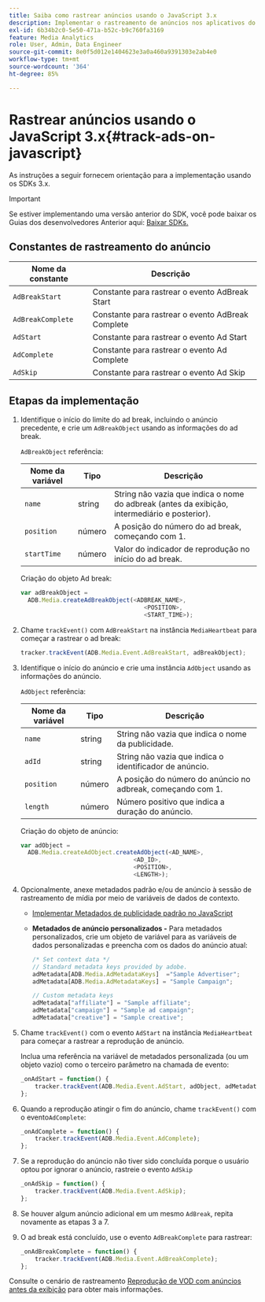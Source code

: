 ```yaml
---
title: Saiba como rastrear anúncios usando o JavaScript 3.x
description: Implementar o rastreamento de anúncios nos aplicativos do navegador (JS) usando o SDK do Media.
exl-id: 6b34b2c0-5e50-471a-b52c-b9c760fa3169
feature: Media Analytics
role: User, Admin, Data Engineer
source-git-commit: 8e0f5d012e1404623e3a0a460a9391303e2ab4e0
workflow-type: tm+mt
source-wordcount: '364'
ht-degree: 85%

---
```


# Rastrear anúncios usando o JavaScript 3.x{#track-ads-on-javascript}

As instruções a seguir fornecem orientação para a implementação usando os SDKs 3.x.

>[!IMPORTANT]
>
>Se estiver implementando uma versão anterior do SDK, você pode baixar os Guias dos desenvolvedores Anterior aqui: [Baixar SDKs.](/help/sdk-implement/download-sdks.md)

## Constantes de rastreamento do anúncio

| Nome da constante | Descrição   |
|---|---|
| `AdBreakStart` | Constante para rastrear o evento AdBreak Start |
| `AdBreakComplete` | Constante para rastrear o evento AdBreak Complete |
| `AdStart` | Constante para rastrear o evento Ad Start |
| `AdComplete` | Constante para rastrear o evento Ad Complete |
| `AdSkip` | Constante para rastrear o evento Ad Skip |

## Etapas da implementação

1. Identifique o início do limite do ad break, incluindo o anúncio precedente, e crie um `AdBreakObject` usando as informações do ad break.

   `AdBreakObject` referência:

   | Nome da variável | Tipo | Descrição |
   | --- | --- | --- |
   | `name` | string | String não vazia que indica o nome do adbreak (antes da exibição, intermediário e posterior). |
   | `position` | número | A posição do número do ad break, começando com 1. |
   | `startTime` | número | Valor do indicador de reprodução no início do ad break. |

   Criação do objeto Ad break:

   ```js
   var adBreakObject =
     ADB.Media.createAdBreakObject(<ADBREAK_NAME>,
                                      <POSITION>,
                                      <START_TIME>);
   ```

1. Chame `trackEvent()` com `AdBreakStart` na instância `MediaHeartbeat` para começar a rastrear o ad break:

   ```js
   tracker.trackEvent(ADB.Media.Event.AdBreakStart, adBreakObject);
   ```

1. Identifique o início do anúncio e crie uma instância `AdObject` usando as informações do anúncio.

   `AdObject` referência:

   | Nome da variável | Tipo | Descrição |
   | --- | --- | --- |
   | `name` | string | String não vazia que indica o nome da publicidade. |
   | `adId` | string | String não vazia que indica o identificador de anúncio. |
   | `position` | número | A posição do número do anúncio no adbreak, começando com 1. |
   | `length` | número | Número positivo que indica a duração do anúncio. |

   Criação do objeto de anúncio:

   ```js
   var adObject =
     ADB.Media.createAdObject.createAdObject(<AD_NAME>,
                                   <AD_ID>,
                                   <POSITION>,
                                   <LENGTH>);
   ```

1. Opcionalmente, anexe metadados padrão e/ou de anúncio à sessão de rastreamento de mídia por meio de variáveis de dados de contexto.

   * [Implementar Metadados de publicidade padrão no JavaScript](/help/sdk-implement/track-ads/impl-std-ad-metadata/impl-std-ad-md-js/impl-std-ad-metadata-js3.md)
   * **Metadados de anúncio personalizados -** Para metadados personalizados, crie um objeto de variável para as variáveis de dados personalizadas e preencha com os dados do anúncio atual:

      ```js
      /* Set context data */
      // Standard metadata keys provided by adobe.
      adMetadata[ADB.Media.AdMetadataKeys]  ="Sample Advertiser";
      adMetadata[ADB.Media.AdMetadataKeys] = "Sample Campaign";
      
      // Custom metadata keys
      adMetadata["affiliate"] = "Sample affiliate";
      adMetadata["campaign"] = "Sample ad campaign";
      adMetadata["creative"] = "Sample creative";
      ```

1. Chame `trackEvent()` com o evento `AdStart` na instância `MediaHeartbeat` para começar a rastrear a reprodução de anúncio.

   Inclua uma referência na variável de metadados personalizada (ou um objeto vazio) como o terceiro parâmetro na chamada de evento:

   ```js
   _onAdStart = function() {
       tracker.trackEvent(ADB.Media.Event.AdStart, adObject, adMetadata);
   };
   ```

1. Quando a reprodução atingir o fim do anúncio, chame `trackEvent()` com o evento`AdComplete`:

   ```js
   _onAdComplete = function() {
       tracker.trackEvent(ADB.Media.Event.AdComplete);
   };
   ```

1. Se a reprodução do anúncio não tiver sido concluída porque o usuário optou por ignorar o anúncio, rastreie o evento `AdSkip`

   ```js
   _onAdSkip = function() {
       tracker.trackEvent(ADB.Media.Event.AdSkip);
   };
   ```

1. Se houver algum anúncio adicional em um mesmo `AdBreak`, repita novamente as etapas 3 a 7.
1. O ad break está concluído, use o evento `AdBreakComplete` para rastrear:

   ```js
   _onAdBreakComplete = function() {
       tracker.trackEvent(ADB.Media.Event.AdBreakComplete);
   };
   ```

Consulte o cenário de rastreamento [Reprodução de VOD com anúncios antes da exibição](/help/sdk-implement/tracking-scenarios/vod-preroll-ads.md) para obter mais informações.
